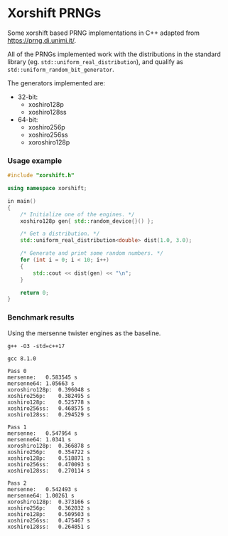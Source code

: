 # Xorshift PRNGs
Some xorshift based PRNG implementations in C++ adapted from https://prng.di.unimi.it/.

All of the PRNGs implemented work with the distributions in the standard library (eg. `std::uniform_real_distribution`), and qualify as `std::uniform_random_bit_generator`.
<br>

The generators implemented are: <br>
* 32-bit:
  * xoshiro128p
  * xoshiro128ss
* 64-bit:
  * xoshiro256p
  * xoshiro256ss
  * xoroshiro128p

### Usage example

```cpp
#include "xorshift.h"

using namespace xorshift;

in main()
{
    /* Initialize one of the engines. */
    xoshiro128p gen{ std::random_device{}() };

    /* Get a distribution. */
    std::uniform_real_distribution<double> dist(1.0, 3.0);

    /* Generate and print some random numbers. */
    for (int i = 0; i < 10; i++)
    {
        std::cout << dist(gen) << "\n";
    }

    return 0;
}
```

### Benchmark results

Using the mersenne twister engines as the baseline.
```
g++ -O3 -std=c++17
```

```
gcc 8.1.0

Pass 0
mersenne:	0.583545 s
mersenne64:	1.05663 s
xoroshiro128p:	0.396048 s
xoshiro256p:	0.382495 s
xoshiro128p:	0.525778 s
xoshiro256ss:	0.468575 s
xoshiro128ss:	0.294529 s

Pass 1
mersenne:	0.547954 s
mersenne64:	1.0341 s
xoroshiro128p:	0.366878 s
xoshiro256p:	0.354722 s
xoshiro128p:	0.518871 s
xoshiro256ss:	0.470093 s
xoshiro128ss:	0.270114 s

Pass 2
mersenne:	0.542493 s
mersenne64:	1.00261 s
xoroshiro128p:	0.373166 s
xoshiro256p:	0.362032 s
xoshiro128p:	0.509503 s
xoshiro256ss:	0.475467 s
xoshiro128ss:	0.264851 s
```
